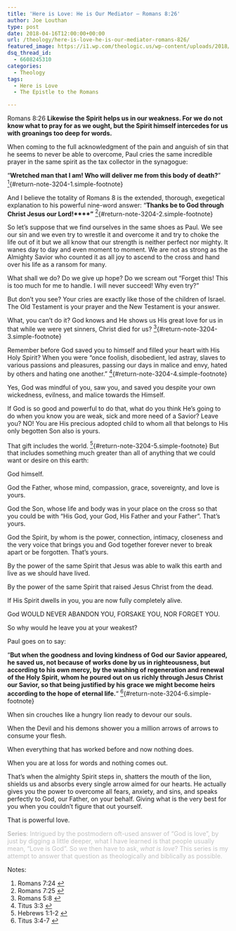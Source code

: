 ```yaml
---
title: 'Here is Love: He is Our Mediator – Romans 8:26'
author: Joe Louthan
type: post
date: 2018-04-16T12:00:00+00:00
url: /theology/here-is-love-he-is-our-mediator-romans-826/
featured_image: https://i1.wp.com/theologic.us/wp-content/uploads/2018/04/mikhal-bleeding-nose-deadlift.png?resize=575%2C340
dsq_thread_id:
  - 6608245310
categories:
  - Theology
tags:
  - Here is Love
  - The Epistle to the Romans

---
```

Romans 8:26 **Likewise the Spirit helps us in our weakness. For we do not know what to pray for as we ought, but the Spirit himself intercedes for us with groanings too deep for words.**

When coming to the full acknowledgment of the pain and anguish of sin that he seems to never be able to overcome, Paul cries the same incredible prayer in the same spirit as the tax collector in the synagogue:

“**Wretched man that I am! Who will deliver me from this body of death?**” [<sup>1</sup>][1]{#return-note-3204-1.simple-footnote}

And I believe the totality of Romans 8 is the extended, thorough, exegetical explanation to his powerful nine-word answer: “**Thanks be to God through Christ Jesus our Lord!****”** [<sup>2</sup>][2]{#return-note-3204-2.simple-footnote}

So let’s suppose that we find ourselves in the same shoes as Paul. We see our sin and we even try to wrestle it and overcome it and try to choke the life out of it but we all know that our strength is neither perfect nor mighty. It wanes day to day and even moment to moment. We are not as strong as the Almighty Savior who counted it as all joy to ascend to the cross and hand over his life as a ransom for many.

What shall we do? Do we give up hope? Do we scream out “Forget this! This is too much for me to handle. I will never succeed! Why even try?”

But don’t you see? Your cries are exactly like those of the children of Israel. The Old Testament is your prayer and the New Testament is your answer.

What, you can&#8217;t do it? God knows and He shows us His great love for us in that while we were yet sinners, Christ died for us? [<sup>3</sup>][3]{#return-note-3204-3.simple-footnote}

Remember before God saved you to himself and filled your heart with His Holy Spirit? When you were “once foolish, disobedient, led astray, slaves to various passions and pleasures, passing our days in malice and envy, hated by others and hating one another.” [<sup>4</sup>][4]{#return-note-3204-4.simple-footnote}

Yes, God was mindful of you, saw you, and saved you despite your own wickedness, evilness, and malice towards the Himself.

If God is so good and powerful to do that, what do you think He’s going to do when you know you are weak, sick and more need of a Savior? Leave you? NO! You are His precious adopted child to whom all that belongs to His only begotten Son also is yours.

That gift includes the world. [<sup>5</sup>][5]{#return-note-3204-5.simple-footnote} But that includes something much greater than all of anything that we could want or desire on this earth:

God himself.

God the Father, whose mind, compassion, grace, sovereignty, and love is yours.

God the Son, whose life and body was in your place on the cross so that you could be with &#8220;His God, your God, His Father and your Father”. That&#8217;s yours.

God the Spirit, by whom is the power, connection, intimacy, closeness and the very voice that brings you and God together forever never to break apart or be forgotten. That&#8217;s yours.

By the power of the same Spirit that Jesus was able to walk this earth and live as we should have lived.

By the power of the same Spirit that raised Jesus Christ from the dead.

If His Spirit dwells in you, you are now fully completely alive.

God WOULD NEVER ABANDON YOU, FORSAKE YOU, NOR FORGET YOU.

So why would he leave you at your weakest?

Paul goes on to say:

&#8220;**But when the goodness and loving kindness of God our Savior appeared, he saved us, not because of works done by us in righteousness, but according to his own mercy, by the washing of regeneration and renewal of the Holy Spirit, whom he poured out on us richly through Jesus Christ our Savior, so that being justified by his grace we might become heirs according to the hope of eternal life.**&#8220; [<sup>6</sup>][6]{#return-note-3204-6.simple-footnote}

When sin crouches like a hungry lion ready to devour our souls.

When the Devil and his demons shower you a million arrows of arrows to consume your flesh.

When everything that has worked before and now nothing does.

When you are at loss for words and nothing comes out.

That’s when the almighty Spirit steps in, shatters the mouth of the lion, shields us and absorbs every single arrow aimed for our hearts. He actually gives you the power to overcome all fears, anxiety, and sins, and speaks perfectly to God, our Father, on your behalf. Giving what is the very best for you when you couldn’t figure that out yourself.

That is powerful love.

<span style="color: #c0c0c0;"><strong>Series</strong>: Intrigued by the postmodern oft-used answer of “God is love”, by just by digging a little deeper, what I have learned is that people usually mean, “Love is God”. So we then have to ask, <em>what is love</em>? This series is my attempt to answer that question as theologically and biblically as possible.</span>

<div class="simple-footnotes">
  <p class="notes">
    Notes:
  </p>
  
  <ol>
    <li id="note-3204-1">
      Romans 7:24 <a href="#return-note-3204-1">&#8617;</a>
    </li>
    <li id="note-3204-2">
      Romans 7:25 <a href="#return-note-3204-2">&#8617;</a>
    </li>
    <li id="note-3204-3">
      Romans 5:8 <a href="#return-note-3204-3">&#8617;</a>
    </li>
    <li id="note-3204-4">
      Titus 3:3 <a href="#return-note-3204-4">&#8617;</a>
    </li>
    <li id="note-3204-5">
      Hebrews 1:1-2 <a href="#return-note-3204-5">&#8617;</a>
    </li>
    <li id="note-3204-6">
      Titus 3:4-7 <a href="#return-note-3204-6">&#8617;</a>
    </li>
  </ol>
</div>

 [1]: #note-3204-1 "Romans 7:24"
 [2]: #note-3204-2 "Romans 7:25"
 [3]: #note-3204-3 "Romans 5:8"
 [4]: #note-3204-4 "Titus 3:3"
 [5]: #note-3204-5 "Hebrews 1:1-2"
 [6]: #note-3204-6 "Titus 3:4-7"